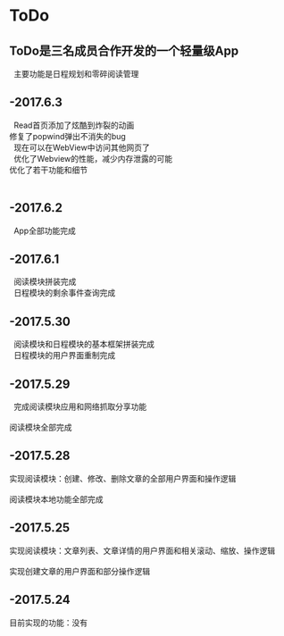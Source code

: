 # ToDo
## ToDo是三名成员合作开发的一个轻量级App
  
   主要功能是日程规划和零碎阅读管理

## -2017.6.3
   Read首页添加了炫酷到炸裂的动画</br> 
   修复了popwind弹出不消失的bug</br>
   现在可以在WebView中访问其他网页了</br> 
   优化了Webview的性能，减少内存泄露的可能</br> 
   优化了若干功能和细节</br>
   
## -2017.6.2
   App全部功能完成 
   
## -2017.6.1
   阅读模块拼装完成</br> 
   日程模块的剩余事件查询完成
   
## -2017.5.30
   阅读模块和日程模块的基本框架拼装完成</br> 
   日程模块的用户界面重制完成
   
## -2017.5.29
   完成阅读模块应用和网络抓取分享功能</br>  
   阅读模块全部完成

## -2017.5.28 
   实现阅读模块：创建、修改、删除文章的全部用户界面和操作逻辑</br>   
   阅读模块本地功能全部完成
   
## -2017.5.25
   实现阅读模块：文章列表、文章详情的用户界面和相关滚动、缩放、操作逻辑</br>   
   实现创建文章的用户界面和部分操作逻辑</br>
   
## -2017.5.24
   目前实现的功能：没有</br> 


